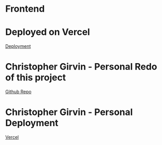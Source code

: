 # Frontend
# Deployed on Vercel
[Deployment](https://frontend-pi-three.vercel.app/)
# Christopher Girvin - Personal Redo of this project
[Github Repo](https://github.com/BUGBOUNTYchrisg8691/BW3-AF-redo)
# Christopher Girvin - Personal Deployment
[Vercel](https://bw-3-anywhere-fitness-redo-personal-project.vercel.app/)

